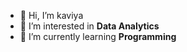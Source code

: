 - 👋 Hi, I’m kaviya
- 👀 I’m interested in **Data Analytics**
- 🌱 I’m currently learning **Programming**
